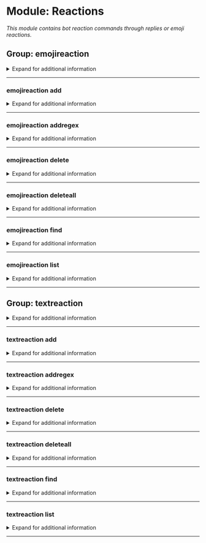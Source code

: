# Module: Reactions
*This module contains bot reaction commands through replies or emoji reactions.*


## Group: emojireaction
<details><summary markdown='span'>Expand for additional information</summary><p>

*This groups is used to make the bot react with given emoji to a message containing a trigger word inside (guild specific). Group call either lists currently registered emoji reactions or adds a new emoji reaction to a given trigger word list.
*Note: Trigger words can be regular expressions (use `emojireaction addregex` command).**

**Aliases:**
`ereact, er, emojir, emojireactions`
**Guild only.**

**Requires permissions:**
`Manage guild`

**Overload 2:**
*None*
**Overload 1:**
- [`emoji`]: *Emoji*
- [`string...`]: *Reaction triggers*
**Overload 0:**
- [`string`]: *Reaction triggers*
- [`emoji`]: *Emoji*
**Examples:**

```xml
!emojireaction
!emojireaction :emoji: triggerword
!emojireaction triggerword :emoji:
```
</p></details>

---

### emojireaction add
<details><summary markdown='span'>Expand for additional information</summary><p>

*Adds a new emoji reaction to guild reaction list. Requires emoji to react as and one or more triggers.*

**Aliases:**
`register, reg, new, a, +, +=, <<, <, <-, <=`
**Guild only.**

**Requires permissions:**
`Manage guild`

**Overload 1:**
- [`emoji`]: *Emoji*
- [`string...`]: *Reaction triggers*
**Overload 0:**
- [`string`]: *Reaction triggers*
- [`emoji`]: *Emoji*
**Examples:**

```xml
!emojireaction add :emoji: triggerword
!emojireaction add triggerword :emoji:
```
</p></details>

---

### emojireaction addregex
<details><summary markdown='span'>Expand for additional information</summary><p>

*Adds a new emoji reaction to guild reaction list. Requires emoji to react as and one or more regular expressions that will match the message being tested (each regular expression is word-bounded automatically).*

**Aliases:**
`registerregex, regex, newregex, ar, +r, +=r, <<r, <r, <-r, <=r, +regex, +regexp, +rgx`
**Guild only.**

**Requires permissions:**
`Manage guild`

**Overload 1:**
- [`emoji`]: *Emoji*
- [`string...`]: *Reaction triggers*
**Overload 0:**
- [`string`]: *Reaction triggers*
- [`emoji`]: *Emoji*
**Examples:**

```xml
!emojireaction addregex :emoji: regex?pattern+
!emojireaction addregex regex?pattern+ :emoji:
```
</p></details>

---

### emojireaction delete
<details><summary markdown='span'>Expand for additional information</summary><p>

*Removes existing emoji reaction by it's reaction emoji, ID or trigger.*

**Aliases:**
`unregister, remove, rm, del, d, -, -=, >, >>, ->, =>`
**Guild only.**

**Requires permissions:**
`Manage guild`

**Overload 2:**
- [`emoji`]: *Emoji*
**Overload 1:**
- [`int...`]: *Reaction IDs to remove*
**Overload 0:**
- [`string...`]: *Reaction triggers*
**Examples:**

```xml
!emojireaction delete 12345
!emojireaction delete :emoji:
!emojireaction delete triggerword
```
</p></details>

---

### emojireaction deleteall
<details><summary markdown='span'>Expand for additional information</summary><p>

*Removes all guild emoji reactions.*

**Aliases:**
`removeall, rmrf, rma, clearall, clear, delall, da, cl, -a, --, >>>`
**Guild only.**

**Requires permissions:**
`Manage guild`
**Requires user permissions:**
`Administrator`

**Overload 0:**
*None*
**Examples:**

```xml
!emojireaction deleteall
```
</p></details>

---

### emojireaction find
<details><summary markdown='span'>Expand for additional information</summary><p>

*Finds emoji reactions that are triggered by a given text.*

**Aliases:**
`f, test`
**Guild only.**

**Requires permissions:**
`Manage guild`

**Overload 0:**
- [`string...`]: *Reaction trigger*
**Examples:**

```xml
!emojireaction find triggerword
```
</p></details>

---

### emojireaction list
<details><summary markdown='span'>Expand for additional information</summary><p>

*Lists all emoji reactions for this guild.*

**Aliases:**
`print, show, view, ls, l, p`
**Guild only.**

**Requires permissions:**
`Manage guild`

**Overload 0:**
*None*
**Examples:**

```xml
!emojireaction list
```
</p></details>

---

## Group: textreaction
<details><summary markdown='span'>Expand for additional information</summary><p>

*This groups is used to make the bot react with given text to a message containing a trigger word inside (guild specific). Group call either lists currently registered text reactions or adds a new text reaction to a given trigger word list.
*Note: Trigger words can be regular expressions (use `textreaction addregex` command).**

**Aliases:**
`treact, tr, txtr, textreactions`
**Guild only.**

**Requires user permissions:**
`Manage guild`

**Overload 1:**
*None*
**Overload 0:**
- [`string`]: *Reaction trigger*
- [`string...`]: *Response*
**Examples:**

```xml
!textreaction
!textreaction triggerword Response message
```
</p></details>

---

### textreaction add
<details><summary markdown='span'>Expand for additional information</summary><p>

*Adds a new text reaction to guild reaction list. Requires trigger word and a response.*

**Aliases:**
`register, reg, new, a, +, +=, <<, <, <-, <=`
**Guild only.**

**Requires user permissions:**
`Manage guild`

**Overload 0:**
- [`string`]: *Reaction trigger*
- [`string...`]: *Response*
**Examples:**

```xml
!textreaction add triggerword Response message
```
</p></details>

---

### textreaction addregex
<details><summary markdown='span'>Expand for additional information</summary><p>

*Adds a new text reaction to guild reaction list. Requires a regular expression that will match the message being tested (each regular expression is word-bounded automatically) and a text to reply when the match occurs.*

**Aliases:**
`registerregex, regex, newregex, ar, +r, +=r, <<r, <r, <-r, <=r, +regex, +regexp, +rgx`
**Guild only.**

**Requires user permissions:**
`Manage guild`

**Overload 0:**
- [`string`]: *Reaction trigger*
- [`string...`]: *Response*
**Examples:**

```xml
!textreaction addregex regex?pattern+ Response message
```
</p></details>

---

### textreaction delete
<details><summary markdown='span'>Expand for additional information</summary><p>

*Removes existing text reaction by it's ID or trigger word.*

**Aliases:**
`unregister, remove, rm, del, d, -, -=, >, >>, ->, =>`
**Guild only.**

**Requires user permissions:**
`Manage guild`

**Overload 1:**
- [`int...`]: *Reaction IDs to remove*
**Overload 0:**
- [`string...`]: *Reaction triggers*
**Examples:**

```xml
!textreaction delete 12345
!textreaction delete triggerword
```
</p></details>

---

### textreaction deleteall
<details><summary markdown='span'>Expand for additional information</summary><p>

*Removes all guild text reactions.*

**Aliases:**
`removeall, rmrf, rma, clearall, clear, delall, da, cl, -a, --, >>>`
**Guild only.**

**Requires user permissions:**
`Administrator, Manage guild`

**Overload 0:**
*None*
**Examples:**

```xml
!textreaction deleteall
```
</p></details>

---

### textreaction find
<details><summary markdown='span'>Expand for additional information</summary><p>

*Finds text reactions that are triggered by a given text.*

**Aliases:**
`f, test`
**Guild only.**

**Requires user permissions:**
`Manage guild`

**Overload 0:**
- [`string...`]: *Reaction trigger*
**Examples:**

```xml
!textreaction find triggerword
```
</p></details>

---

### textreaction list
<details><summary markdown='span'>Expand for additional information</summary><p>

*Lists all emoji reactions for this guild.*

**Aliases:**
`print, show, view, ls, l, p`
**Guild only.**

**Requires user permissions:**
`Manage guild`

**Overload 0:**
*None*
**Examples:**

```xml
!textreaction list
```
</p></details>

---

